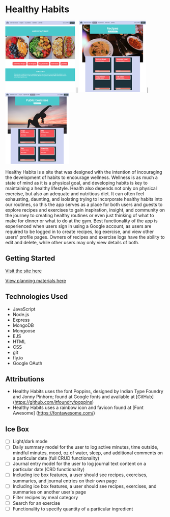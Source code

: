 # Healthy Habits

<img src="./public/assets/home-page.png" alt="Home Page with a welcome message and three pictures of meals" width="219"> | <img src="./public/assets/recipes-page.png" alt="Recipes page displaying all recipes to the user" width="210"> | <img src="./public/assets/exercise-page.png" alt="Public exercises page displaying to the user exercise logs that other users have made public" width="200">  


Healthy Habits is a site that was designed with the intention of incouraging the development of habits to encourage wellness. Wellness is as much a state of mind as it is a physical goal, and developing habits is key to maintaining a healthy lifestyle. Health also depends not only on physical exercise, but also an adequate and nutritious diet. It can often feel exhausting, daunting, and isolating trying to incorporate healthy habits into our routines, so this the app serves as a place for both users and guests to explore recipes and exercises to gain inspiration, insight, and community on the journey to creating healthy routines or even just thinking of what to make for dinner or what to do at the gym. Best functionality of the app is experienced when users sign in using a Google account, as users are required to be logged in to create recipes, log exercise, and view other users' profile pages. Owners of recipes and exercise logs have the ability to edit and delete, while other users may only view details of both.  

## Getting Started
[Visit the site here](https://healthy-habits.fly.dev)

[View planning materials here](https://trello.com/b/VOxKvWOq/healthy-habits)

## Technologies Used

- JavaScript 
- Node.js
- Express 
- MongoDB 
- Mongoose 
- EJS
- HTML 
- CSS 
- git 
- fly.io
- Google OAuth

## Attributions 

- Healthy Habits uses the font Poppins, designed by Indian Type Foundry and Jonny Pinhorn; found at Google fonts and available at [GitHub] (https://github.com/itfoundry/poppins)
- Healthy Habits uses a rainbow icon and favicon found at [Font Awesome] (https://fontawesome.com/)

## Ice Box

- [ ] Light/dark mode
- [ ] Daily summary model for the user to log active minutes, time outside, mindful minutes, mood, oz of water, sleep, and additional comments on a particular date (full CRUD functionality)
- [ ] Journal entry model for the user to log journal text content on a particular date (CRD functionality) 
- [ ] Including ice box features, a user should see recipes, exercises, summaries, and journal entries on their own page
- [ ] Including ice box features, a user should see recipes, exercises, and summaries on another user's page 
- [ ] Filter recipes by meal category
- [ ] Search for an exercise 
- [ ] Functionality to specify quantity of a particular ingredient